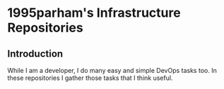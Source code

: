 # 1995parham's Infrastructure Repositories

## Introduction

While I am a developer, I do many easy and simple DevOps tasks too. In these repositories I gather those tasks that I think useful.
